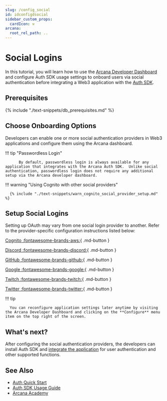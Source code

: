 ```yaml
---
slug: /config_social
id: idconfigdsocial
sidebar_custom_props:
  cardIcon: ⚒️
arcana:
  root_rel_path: ..
---
```


# Social Logins

In this tutorial, you will learn how to use the [Arcana Developer Dashboard]({{page.meta.arcana.root_rel_path}}/concepts/dashboard.md) and configure Auth SDK usage settings to onboard users via social authentication before integrating a Web3 application with the [Auth SDK]({{page.meta.arcana.root_rel_path}}/concepts/authsdk.md).

## Prerequisites

{% include "./text-snippets/db_prerequisites.md" %}

## Choose Onboarding Options

Developers can enable one or more social authentication providers in Web3 applications and configure them using the Arcana dashboard. 

!!! tip "Passwordless Login"

          By default, passwordless login is always available for any application that integrates with the Arcana Auth SDK.  Unlike social authentication, passwordless login does not require any additional setup via the Arcana developer dashboard.

!!! warning "Using Cognito with other social providers"

      {% include "./text-snippets/warn_cognito_social_provider_setup.md" %}          
 
## Setup Social Logins

Setting up OAuth may vary from one social login provider to another.  Refer to the provider-specific configuration instructions listed below:

[Cognito :fontawesome-brands-aws:]({{page.meta.arcana.root_rel_path}}/howto/config_social_login/cognito_oauth.md){ .md-button }

[Discord :fontawesome-brands-discord:]({{page.meta.arcana.root_rel_path}}/howto/config_social_login/discord_oauth.md){ .md-button }

[GitHub :fontawesome-brands-github:]({{page.meta.arcana.root_rel_path}}/howto/config_social_login/github_oauth.md){ .md-button }

[Google :fontawesome-brands-google:]({{page.meta.arcana.root_rel_path}}/howto/config_social_login/google_oauth.md){ .md-button }

[Twitch :fontawesome-brands-twitch:]({{page.meta.arcana.root_rel_path}}/howto/config_social_login/twitch_oauth.md){ .md-button }

[Twitter :fontawesome-brands-twitter:]({{page.meta.arcana.root_rel_path}}/howto/config_social_login/twitter_oauth.md){ .md-button }

!!! tip

      You can reconfigure application settings later anytime by visiting the Arcana Developer Dashboard and clicking on the **Configure** menu item on the top right of the screen.

## What's next?

After configuring the social authentication providers, the developers can install Auth SDK and [integrate the application]({{page.meta.arcana.root_rel_path}}/howto/integrate_auth/index.md) for user authentication and other supported functions.

## See Also

* [Auth Quick Start]({{page.meta.arcana.root_rel_path}}/walletsdk/wallet_qs.md)
* [Auth SDK Usage Guide]({{page.meta.arcana.root_rel_path}}/walletsdk/wallet_usage.md)
* [Arcana Academy]({{page.meta.arcana.root_rel_path}}/tutorials/videos/an_academy.md)